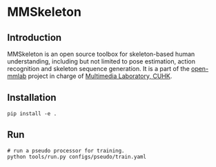 # MMSkeleton

## Introduction

MMSkeleton is an open source toolbox for skeleton-based human understanding, 
including but not limited to pose estimation, action recognition and skeleton sequence generation.
It is a part of the [open-mmlab](https://github.com/open-mmlab) project in charge of [Multimedia Laboratory, CUHK](http://mmlab.ie.cuhk.edu.hk/).

## Installation

``` shell
pip install -e .
```

## Run

``` shell
# run a pseudo processor for training.
python tools/run.py configs/pseudo/train.yaml
```

